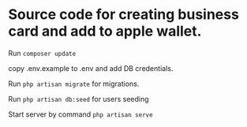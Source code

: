 # Source code for creating business card and add to apple wallet.

Run `composer update`

copy .env.example to .env and add DB credentials.

Run `php artisan migrate` for migrations.

Run `php artisan db:seed` for users seeding

Start server by command `php artisan serve`
